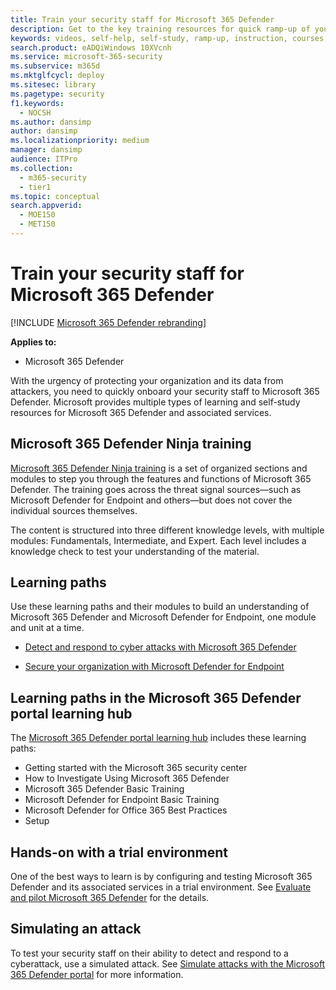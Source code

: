 ```yaml
---
title: Train your security staff for Microsoft 365 Defender
description: Get to the key training resources for quick ramp-up of your security staff.
keywords: videos, self-help, self-study, ramp-up, instruction, courses, learning path, Microsoft Learn, course, courses, SecOps, security analyst
search.product: eADQiWindows 10XVcnh
ms.service: microsoft-365-security
ms.subservice: m365d
ms.mktglfcycl: deploy
ms.sitesec: library
ms.pagetype: security
f1.keywords: 
  - NOCSH
ms.author: dansimp
author: dansimp
ms.localizationpriority: medium
manager: dansimp
audience: ITPro
ms.collection: 
  - m365-security
  - tier1
ms.topic: conceptual
search.appverid: 
  - MOE150
  - MET150
---
```


# Train your security staff for Microsoft 365 Defender

[!INCLUDE [Microsoft 365 Defender rebranding](../includes/microsoft-defender.md)]

**Applies to:**
- Microsoft 365 Defender

With the urgency of protecting your organization and its data from attackers, you need to quickly onboard your security staff to Microsoft 365 Defender. Microsoft provides multiple types of learning and self-study resources for Microsoft 365 Defender and associated services.


## Microsoft 365 Defender Ninja training

[Microsoft 365 Defender Ninja training](https://techcommunity.microsoft.com/t5/microsoft-365-defender/become-a-microsoft-365-defender-ninja/ba-p/1789376) is a set of organized sections and modules to step you through the features and functions of Microsoft 365 Defender. The training goes across the threat signal sources&mdash;such as Microsoft Defender for Endpoint and others&mdash;but does not cover the individual sources themselves. 

The content is structured into three different knowledge levels, with multiple modules: Fundamentals, Intermediate, and Expert. Each level includes a knowledge check to test your understanding of the material.

## Learning paths

Use these learning paths and their modules to build an understanding of Microsoft 365 Defender and Microsoft Defender for Endpoint, one module and unit at a time.

 - [Detect and respond to cyber attacks with Microsoft 365 Defender](/training/paths/defender-detect-respond/)

 - [Secure your organization with Microsoft Defender for Endpoint](/training/paths/defender-endpoint-fundamentals/)  


## Learning paths in the Microsoft 365 Defender portal learning hub

The [Microsoft 365 Defender portal learning hub](https://security.microsoft.com/learning) includes these learning paths:

- Getting started with the Microsoft 365 security center
- How to Investigate Using Microsoft 365 Defender
- Microsoft 365 Defender Basic Training
- Microsoft Defender for Endpoint Basic Training
- Microsoft Defender for Office 365 Best Practices
- Setup

## Hands-on with a trial environment

One of the best ways to learn is by configuring and testing Microsoft 365 Defender and its associated services in a trial environment. See [Evaluate and pilot Microsoft 365 Defender](eval-overview.md) for the details.

## Simulating an attack

To test your security staff on their ability to detect and respond to a cyberattack, use a simulated attack. See [Simulate attacks with the Microsoft 365 Defender portal](eval-defender-investigate-respond-simulate-attack.md#simulate-attacks-with-the-microsoft-365-defender-portal) for more information. 

